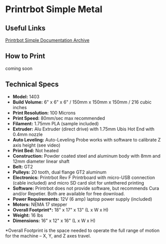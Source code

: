 # Printrbot Simple Metal

## Useful Links

[Printrbot Simple Documentation Archive](https://drive.google.com/drive/folders/0B9oj0J-4qhdjMEd5TVBNb1UzRWs)

## How to Print

coming soon

## Technical Specs

*  **Model:** 1403
*  **Build Volume:** 6" x 6" x 6" / 150mm x 150mm x 150mm / 216 cubic inches
*  **Print Resolution:** 100 Microns
*  **Print Speed:** 80mm/sec max recommended
*  **Filament:** 1.75mm PLA \(sample included\)
*  **Extruder:** Alu Extruder \(direct drive\) with 1.75mm Ubis Hot End with 0.4mm nozzle
*  **Auto Leveling:** Auto-Leveling Probe works with software to calibrate Z axis height \(see video\)
*  **Print Bed:** Not heated
*  **Construction:** Powder coated steel and aluminum body with 8mm and 12mm diameter linear shaft
*  **Belt:** GT2
*  **Pulleys:** 20 tooth, dual flange GT2 aluminum
*  **Electronics:** Printrbot Rev F Printrboard with micro-USB connection \(cable included\) and micro SD card slot for untethered printing
*  **Software:** Printrbot does not provide software, but recommends Cura and/or Repetier. Both are available for free download.
*  **Power Requirements:** 12V \(6 amp\) laptop power supply \(included\)
*  **Motors:** NEMA 17 stepper
*  **Overall Footprint\*:** 18" x 17" x 13" \(L x W x H\)
*  **Weight:** 16 lbs
*  **Dimensions:** 16" x 12" x 16" \(L x W x H\)

\*Overall Footprint is the space needed to operate the full range of motion for the machine – X, Y, and Z axes travel.

